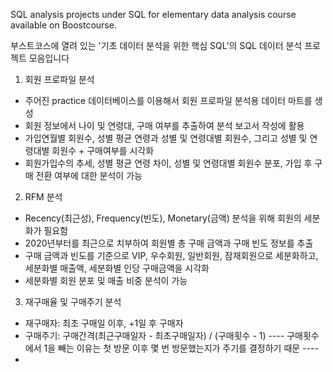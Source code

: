 SQL analysis projects under SQL for elementary data analysis course available on Boostcourse.

부스트코스에 열려 있는 '기초 데이터 분석을 위한 핵심 SQL'의 SQL 데이터 분석 프로젝트 모음입니다

1. 회원 프로파일 분석
- 주어진 practice 데이터베이스를 이용해서 회원 프로파일 분석용 데이터 마트를 생성
- 회원 정보에서 나이 및 연령대, 구매 여부를 추출하여 분석 보고서 작성에 활용
- 가입연월별 회원수, 성별 평균 연령과 성별 및 연령대별 회원수, 그리고 성별 및 연령대별 회원수 + 구매여부를 시각화
- 회원가입수의 추세, 성별 평균 연령 차이, 성별 및 연령대별 회원수 분포, 가입 후 구매 전환 여부에 대한 분석이 가능

2. RFM 분석
- Recency(최근성), Frequency(빈도), Monetary(금액) 분석을 위해 회원의 세분화가 필요함
- 2020년부터를 최근으로 치부하여 회원별 총 구매 금액과 구매 빈도 정보를 추출
- 구매 금액과 빈도를 기준으로 VIP, 우수회원, 일반회원, 잠재회원으로 세분화하고, 세분화별 매출액, 세분화별 인당 구매금액을 시각화
- 세분화별 회원 분포 및 매출 비중 분석이 가능

3. 재구매율 및 구매주기 분석
- 재구매자: 최초 구매일 이후, +1일 후 구매자
- 구매주기: 구매간격(최근구매일자 - 최초구매일자) / (구매횟수 - 1)
---- 구매횟수에서 1을 빼는 이유는 첫 방문 이후 몇 번 방문했는지가 주기를 결정하기 때문 ----
- 

